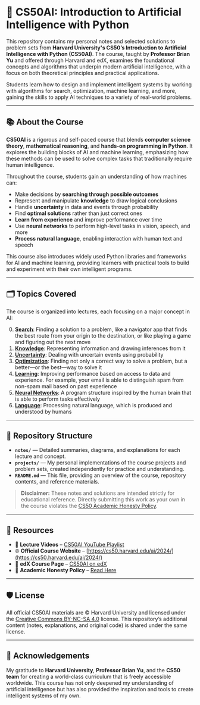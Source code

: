 # 🤖 CS50AI: Introduction to Artificial Intelligence with Python

This repository contains my personal notes and selected solutions to problem sets from **Harvard University's CS50’s Introduction to Artificial Intelligence with Python (CS50AI)**.
The course, taught by **Professor Brian Yu** and offered through Harvard and edX, examines the foundational concepts and algorithms that underpin modern artificial intelligence, with a focus on both theoretical principles and practical applications.

Students learn how to design and implement intelligent systems by working with algorithms for search, optimization, machine learning, and more, gaining the skills to apply AI techniques to a variety of real-world problems.

---

## 📚 About the Course

**CS50AI** is a rigorous and self-paced course that blends **computer science theory**, **mathematical reasoning**, and **hands-on programming in Python**.
It explores the building blocks of AI and machine learning, emphasizing how these methods can be used to solve complex tasks that traditionally require human intelligence.

Throughout the course, students gain an understanding of how machines can:
- Make decisions by **searching through possible outcomes**
- Represent and manipulate **knowledge** to draw logical conclusions
- Handle **uncertainty** in data and events through probability
- Find **optimal solutions** rather than just correct ones
- **Learn from experience** and improve performance over time
- Use **neural networks** to perform high-level tasks in vision, speech, and more
- **Process natural language**, enabling interaction with human text and speech

This course also introduces widely used Python libraries and frameworks for AI and machine learning, providing learners with practical tools to build and experiment with their own intelligent programs.

---

## 🗂 Topics Covered

The course is organized into lectures, each focusing on a major concept in AI:

0. **[Search](#lecture-0---search)**: Finding a solution to a problem, like a navigator app that finds the best route from your origin to the destination, or like playing a game and figuring out the next move
1. **[Knowledge](#lecture-1---knowledge)**: Representing information and drawing inferences from it
2. **[Uncertainty](#lecture-2---uncertainty)**: Dealing with uncertain events using probability
3. **[Optimization](#lecture-3---optimization)**: Finding not only a correct way to solve a problem, but a better—or the best—way to solve it
4. **[Learning](#lecture-4---learning)**: Improving performance based on access to data and experience. For example, your email is able to distinguish spam from non-spam mail based on past experience
5. **[Neural Networks](#lecture-5---neural-networks)**: A program structure inspired by the human brain that is able to perform tasks effectively
6. **[Language](#lecture-6---language)**: Processing natural language, which is produced and understood by humans

---

## 📁 Repository Structure

- **`notes/`** — Detailed summaries, diagrams, and explanations for each lecture and concept.
- **`projects/`** — My personal implementations of the course projects and problem sets, created independently for practice and understanding.
- **`README.md`** — This file, providing an overview of the course, repository contents, and reference materials.

> **Disclaimer:** These notes and solutions are intended strictly for educational reference.
> Directly submitting this work as your own in the course violates the [CS50 Academic Honesty Policy](https://cs50.harvard.edu/ai/2024/honesty/).

---

## 🔗 Resources

- 🎥 **Lecture Videos** – [CS50AI YouTube Playlist](https://www.youtube.com/playlist?list=PLhQjrBD2T382_R182iC2gNZI9HzWFMC_8)
- 🌐 **Official Course Website** – [https://cs50.harvard.edu/ai/2024/](https://cs50.harvard.edu/ai/2024/)
- 📄 **edX Course Page** – [CS50AI on edX](https://cs50.harvard.edu/ai/2024/)
- 📜 **Academic Honesty Policy** – [Read Here](https://cs50.harvard.edu/ai/2024/honesty/)

---

## 🛡️ License

All official CS50AI materials are © Harvard University and licensed under the [Creative Commons BY-NC-SA 4.0](https://creativecommons.org/licenses/by-nc-sa/4.0/) license.
This repository’s additional content (notes, explanations, and original code) is shared under the same license.

---

## 🙌 Acknowledgements

My gratitude to **Harvard University**, **Professor Brian Yu**, and the **CS50 team** for creating a world-class curriculum that is freely accessible worldwide.
This course has not only deepened my understanding of artificial intelligence but has also provided the inspiration and tools to create intelligent systems of my own.

